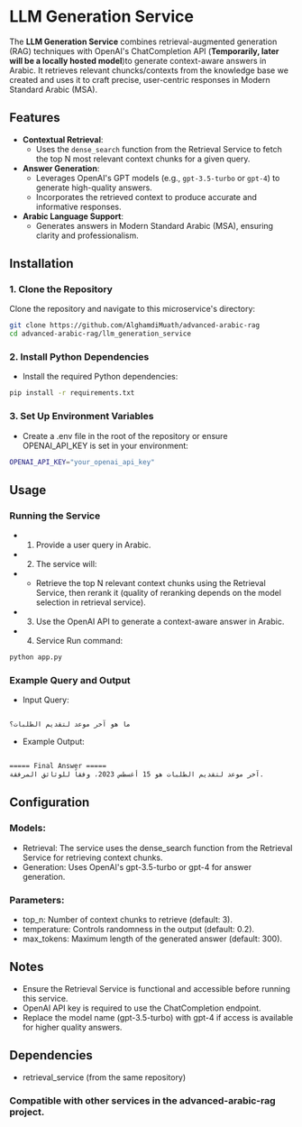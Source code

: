 # LLM Generation Service

The **LLM Generation Service** combines retrieval-augmented generation (RAG) techniques with OpenAI's ChatCompletion API (**Temporarily, later will be a locally hosted model**)to generate context-aware answers in Arabic. It retrieves relevant chuncks/contexts from the knowledge base we created and uses it to craft precise, user-centric responses in Modern Standard Arabic (MSA).

## Features
- **Contextual Retrieval**:
  - Uses the `dense_search` function from the Retrieval Service to fetch the top N most relevant context chunks for a given query.
- **Answer Generation**:
  - Leverages OpenAI's GPT models (e.g., `gpt-3.5-turbo` or `gpt-4`) to generate high-quality answers.
  - Incorporates the retrieved context to produce accurate and informative responses.
- **Arabic Language Support**:
  - Generates answers in Modern Standard Arabic (MSA), ensuring clarity and professionalism.

## Installation
### 1. Clone the Repository
Clone the repository and navigate to this microservice's directory:
```bash
git clone https://github.com/AlghamdiMuath/advanced-arabic-rag
cd advanced-arabic-rag/llm_generation_service
```
### 2. Install Python Dependencies
- Install the required Python dependencies:
```bash
pip install -r requirements.txt
```

### 3. Set Up Environment Variables
- Create a .env file in the root of the repository or ensure OPENAI_API_KEY is set in your environment: 
```bash
OPENAI_API_KEY="your_openai_api_key"
```
## Usage
### Running the Service
- 1. Provide a user query in Arabic.
- 2. The service will:
- - Retrieve the top N relevant context chunks using the Retrieval Service, then rerank it (quality of reranking depends on the model selection in retrieval service).

- 3. Use the OpenAI API to generate a context-aware answer in Arabic.

- 4. Service Run command:
```bash
python app.py
```
### Example Query and Output
- Input Query:
```bash

ما هو آخر موعد لتقديم الطلبات؟
```

- Example Output:
```bash

===== Final Answer =====
آخر موعد لتقديم الطلبات هو 15 أغسطس 2023، وفقاً للوثائق المرفقة.
```

## Configuration
### Models:
- Retrieval: The service uses the dense_search function from the Retrieval Service for retrieving context chunks.
- Generation: Uses OpenAI's gpt-3.5-turbo or gpt-4 for answer generation.
### Parameters:
- top_n: Number of context chunks to retrieve (default: 3).
- temperature: Controls randomness in the output (default: 0.2).
- max_tokens: Maximum length of the generated answer (default: 300).
## Notes
- Ensure the Retrieval Service is functional and accessible before running this service.
- OpenAI API key is required to use the ChatCompletion endpoint.
- Replace the model name (gpt-3.5-turbo) with gpt-4 if access is available for higher quality answers.
## Dependencies
- retrieval_service (from the same repository)
### Compatible with other services in the advanced-arabic-rag project.
